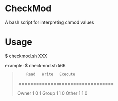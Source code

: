 CheckMod
========

A bash script for interpreting chmod values

Usage
========
$ checkmod.sh XXX

example:
$ checkmod.sh 566

>         Read   Write   Execute
>.=================================
>
>Owner     1       0       1
>Group     1       1       0
>Other     1       1       0
